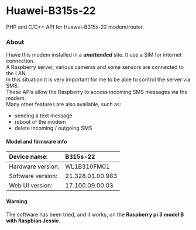 # Huawei-B315s-22
PHP and C/C++ API for Huawei-B315s-22 modem/router. 
### About
I have this modem installed in a **_unattended_** site. It use a SIM for internet connection.<br> 
A Raspberry server, various cameras and some sensors are connected to the LAN.<br>
In this situation it is very important for me to be able to control the server via SMS.<br>
These APIs allow the Raspberry to access incoming SMS messages via the modem.<br>
Many other features are also available, such as:
- sending a text message
- reboot of the modem
- delete incoming / outgoing SMS
#### Model and firmware info

| Device name:      | B315s-22         |
| :---              | :---             |
| Hardware version: | WL1B310FM01      |
| Software version: | 21.328.01.00.983 |
| Web UI version:   | 17.100.09.00.03  |
#### Warning
The software has been tried, and it works, on the **Raspberry pi 3 model B with Raspbian Jessie**.

